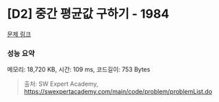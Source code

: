 # [D2] 중간 평균값 구하기 - 1984 

[문제 링크](https://swexpertacademy.com/main/code/problem/problemDetail.do?contestProbId=AV5Pw_-KAdcDFAUq) 

### 성능 요약

메모리: 18,720 KB, 시간: 109 ms, 코드길이: 753 Bytes



> 출처: SW Expert Academy, https://swexpertacademy.com/main/code/problem/problemList.do